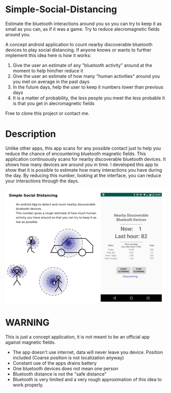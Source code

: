 # Simple-Social-Distancing

Estimate the bluetooth interactions around you so you can try to keep it as small as you can, as if it was a game.
Try to reduce alecromagnetic fields around you.

A concept android application to count nearby discoverable bluetooth devices to play social distancing.
If anyone knows or wants to further implement this idea here is how it works:

1. Give the user an estimate of any "bluetooth activity" around at the moment to help him/her reduce it
2. Give the user an estimate of how many "human activities" around you you met on average in the past days
3. In the future days, help the user to keep it numbers lower than previous days
4. It is a matter of probability, the less people you meet the less probable it is that you get in alecromagnetic fields

Free to clone this project or contact me.


# Description
Unlike other apps, this app scans for any possible contact just to help you reduce the chance of encountering bluetooth magnetic fields.
This application continuously scans for nearby discoverable bluetooth devices. It shows how many devices are around you in time.
I developed this app to show that it is possible to estimate how many interactions you have during the day. By reducing this number, looking at the interface, you can reduce your interactions through the days.

![screenshot](https://github.com/Sinnefa/Simple-Social-Distancing/blob/master/markdown_imgs/banner_full.png)


# WARNING
This is just a concept application, it is not meant to be an official app against magnetic fields.
* The app doesn't use internet, data will never leave you device. Position included (Coarse position is not localization anyway)
* Constant use of the apps drains battery
* One bluetooth devices does not mean one person
* Bluetooth distance is not the "safe distance"
* Bluetooth is very limited and a very rough approximation of this idea to work properly.
